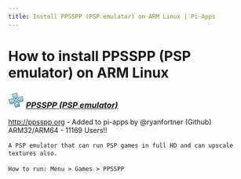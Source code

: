 ```yaml
---
title: Install PPSSPP (PSP emulator) on ARM Linux | Pi-Apps
---
```

# How to install PPSSPP (PSP emulator) on ARM Linux

### <img src="/img/app-icons/PPSSPP (PSP emulator)/icon-64.png" height=32> ***[PPSSPP (PSP emulator)](https://github.com/Botspot/pi-apps/tree/master/apps/PPSSPP%20(PSP%20emulator))***
http://ppsspp.org - Added to pi-apps by @ryanfortner (Github)<br />
ARM32/ARM64 - 11169 Users!!
```
A PSP emulator that can run PSP games in full HD and can upscale textures also.

How to run: Menu > Games > PPSSPP
```
